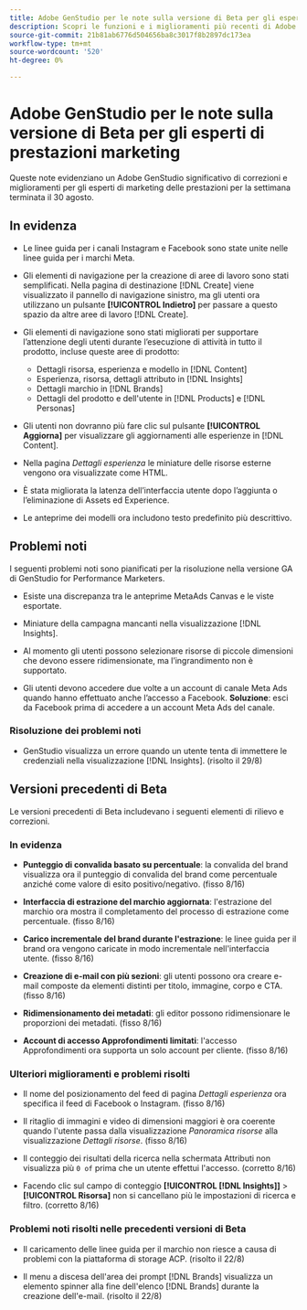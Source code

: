 ```yaml
---
title: Adobe GenStudio per le note sulla versione di Beta per gli esperti di prestazioni marketing
description: Scopri le funzioni e i miglioramenti più recenti di Adobe GenStudio per gli esperti di marketing delle prestazioni.
source-git-commit: 21b81ab6776d504656ba8c3017f8b2897dc173ea
workflow-type: tm+mt
source-wordcount: '520'
ht-degree: 0%

---
```



# Adobe GenStudio per le note sulla versione di Beta per gli esperti di prestazioni marketing

Queste note evidenziano un Adobe GenStudio significativo di correzioni e miglioramenti per gli esperti di marketing delle prestazioni per la settimana terminata il 30 agosto.

## In evidenza

* Le linee guida per i canali Instagram e Facebook sono state unite nelle linee guida per i marchi Meta.

* Gli elementi di navigazione per la creazione di aree di lavoro sono stati semplificati. Nella pagina di destinazione [!DNL Create] viene visualizzato il pannello di navigazione sinistro, ma gli utenti ora utilizzano un pulsante **[!UICONTROL Indietro]** per passare a questo spazio da altre aree di lavoro [!DNL Create].  <!-- GS-1189 -->

* Gli elementi di navigazione sono stati migliorati per supportare l’attenzione degli utenti durante l’esecuzione di attività in tutto il prodotto, incluse queste aree di prodotto:

   * Dettagli risorsa, esperienza e modello in [!DNL Content]
   * Esperienza, risorsa, dettagli attributo in [!DNL Insights]
   * Dettagli marchio in [!DNL Brands]
   * Dettagli del prodotto e dell&#39;utente in [!DNL Products] e [!DNL Personas] <!-- GS-1189 -->

* Gli utenti non dovranno più fare clic sul pulsante **[!UICONTROL Aggiorna]** per visualizzare gli aggiornamenti alle esperienze in [!DNL Content]. <!-- GS-4218 -->

* Nella pagina _Dettagli esperienza_ le miniature delle risorse esterne vengono ora visualizzate come HTML. <!-- GS-3092 -->

* È stata migliorata la latenza dell’interfaccia utente dopo l’aggiunta o l’eliminazione di Assets ed Experience. <!-- GS-3389 -->

* Le anteprime dei modelli ora includono testo predefinito più descrittivo. <!-- GS-4028 -->

## Problemi noti

I seguenti problemi noti sono pianificati per la risoluzione nella versione GA di GenStudio for Performance Marketers.

* Esiste una discrepanza tra le anteprime MetaAds Canvas e le viste esportate. <!-- GS-4492 4401 -->

* Miniature della campagna mancanti nella visualizzazione [!DNL Insights]. <!-- GS-4648 -->

* Al momento gli utenti possono selezionare risorse di piccole dimensioni che devono essere ridimensionate, ma l’ingrandimento non è supportato. <!-- GS-3131 -->

* Gli utenti devono accedere due volte a un account di canale Meta Ads quando hanno effettuato anche l’accesso a Facebook. **Soluzione**: esci da Facebook prima di accedere a un account Meta Ads del canale.

### Risoluzione dei problemi noti

* GenStudio visualizza un errore quando un utente tenta di immettere le credenziali nella visualizzazione [!DNL Insights]. (risolto il 29/8) <!-- GS-4689 -->

## Versioni precedenti di Beta

Le versioni precedenti di Beta includevano i seguenti elementi di rilievo e correzioni.

### In evidenza

* **Punteggio di convalida basato su percentuale**: la convalida del brand visualizza ora il punteggio di convalida del brand come percentuale anziché come valore di esito positivo/negativo. (fisso 8/16)

* **Interfaccia di estrazione del marchio aggiornata**: l&#39;estrazione del marchio ora mostra il completamento del processo di estrazione come percentuale. (fisso 8/16)

* **Carico incrementale del brand durante l&#39;estrazione**: le linee guida per il brand ora vengono caricate in modo incrementale nell&#39;interfaccia utente. (fisso 8/16)

* **Creazione di e-mail con più sezioni**: gli utenti possono ora creare e-mail composte da elementi distinti per titolo, immagine, corpo e CTA. (fisso 8/16)

* **Ridimensionamento dei metadati**: gli editor possono ridimensionare le proporzioni dei metadati. (fisso 8/16)

* **Account di accesso Approfondimenti limitati**: l&#39;accesso Approfondimenti ora supporta un solo account per cliente. (fisso 8/16)

### Ulteriori miglioramenti e problemi risolti

* Il nome del posizionamento del feed di pagina _Dettagli esperienza_ ora specifica il feed di Facebook o Instagram. (fisso 8/16)

* Il ritaglio di immagini e video di dimensioni maggiori è ora coerente quando l&#39;utente passa dalla visualizzazione _Panoramica risorse_ alla visualizzazione _Dettagli risorse_. (fisso 8/16)

* Il conteggio dei risultati della ricerca nella schermata Attributi non visualizza più `0 of` prima che un utente effettui l&#39;accesso. (corretto 8/16) <!-- GS-3665 -->

* Facendo clic sul campo di conteggio **[!UICONTROL [!DNL Insights]]** > **[!UICONTROL Risorsa]** non si cancellano più le impostazioni di ricerca e filtro. (corretto 8/16) <!-- GS-3476 -->

### Problemi noti risolti nelle precedenti versioni di Beta

* Il caricamento delle linee guida per il marchio non riesce a causa di problemi con la piattaforma di storage ACP. (risolto il 22/8) <!-- GS-4369 -->

* Il menu a discesa dell&#39;area dei prompt [!DNL Brands] visualizza un elemento spinner alla fine dell&#39;elenco [!DNL Brands] durante la creazione dell&#39;e-mail. (risolto il 22/8) <!-- GS-4077 -->

